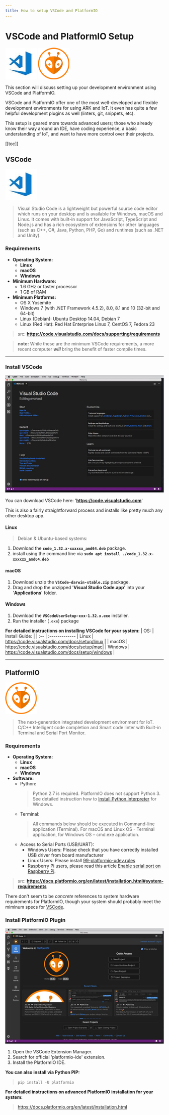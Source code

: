 ```yaml
---
title: How to setup VSCode and PlatformIO
---
```


# VSCode and PlatformIO Setup

![VSCode](.././assets/os/vscode.jpg)
![PlatformIO](.././assets/os/platformio.png)

This section will discuss setting up your development environment using VSCode and PlatformIO.

VSCode and PlatformIO offer one of the most well-developed and flexible development environments for using ARK and IoT.
It even has quite a few helpful development plugins as well (linters, git, snippets, etc).

This setup is geared more towards advanced users; those who already know their way around an IDE, have coding experience, a basic understanding of IoT, and want to have more control over their projects.

[[toc]]

## VSCode

![VSCode](.././assets/os/vscode.jpg)

> Visual Studio Code is a lightweight but powerful source code editor which runs on your desktop and is available for Windows, macOS and Linux. It comes with built-in support for JavaScript, TypeScript and Node.js and has a rich ecosystem of extensions for other languages (such as C++, C#, Java, Python, PHP, Go) and runtimes (such as .NET and Unity).

### Requirements

- **Operating System:**
  - **Linux**
  - **macOS**
  - **Windows**
- **Minimum Hardware:**
  - 1.6 GHz or faster processor
  - 1 GB of RAM
- **Minimum Platforms:**
  - OS X Yosemite
  - Windows 7 (with .NET Framework 4.5.2), 8.0, 8.1 and 10 (32-bit and 64-bit)
  - Linux (Debian): Ubuntu Desktop 14.04, Debian 7
  - Linux (Red Hat): Red Hat Enterprise Linux 7, CentOS 7, Fedora 23
> src: **https://code.visualstudio.com/docs/supporting/requirements**

> **note:** While these are the minimum VSCode requirements,
  a more recent computer _**will**_ bring the benefit of faster compile times.

---

### Install VSCode

![VSCode](.././assets/os/vscode-overview.jpeg)

You can download VSCode here: '**https://code.visualstudio.com**'

This is also a fairly straightforward process and installs like pretty much any other desktop app.

#### Linux

> Debian & Ubuntu-based systems:
1) Download the **`code_1.32.x-xxxxxx_amd64.deb`** package.
2) install using the command line via **`sudo apt install ./code_1.32.x-xxxxxx_amd64.deb`**

#### macOS

1) Download unzip the **`VSCode-darwin-stable.zip`** package.
2) Drag and drop the unzipped '**Visual Studio Code.app**' into your '**Applications**' folder.

#### Windows

1) Download the **`VSCodeUserSetup-xxx-1.32.x.exe`** installer.
2) Run the installer (`.exe`) package

**For detailed instructions on installing VSCode for your system:**
| OS: | Install Guide: |
| :-- | :-------------
| Linux | https://code.visualstudio.com/docs/setup/linux |
| macOS | https://code.visualstudio.com/docs/setup/mac|
| Windows | https://code.visualstudio.com/docs/setup/windows |

---

## PlatformIO

![PlatformIO](.././assets/os/platformio.png)

> The next-generation integrated development environment for IoT.
C/C++ Intelligent code completion and Smart code linter with Built-in Terminal and Serial Port Monitor.

### Requirements

- **Operating System:**
  - **Linux**
  - **macOS**
  - **Windows**
- **Software:**
  - Python:
    > Python 2.7 is required. PlatformIO does not support Python 3.
    > See detailed instruction how to [Install Python Interpreter](https://docs.platformio.org/en/latest/faq.html#faq-install-python) for Windows.
  - Terminal:
    > All commands below should be executed in Command-line application (Terminal).
     > For macOS and Linux OS - Terminal application, for Windows OS – cmd.exe application.
  - Access to Serial Ports (USB/UART):
    - Windows Users: Please check that you have correctly installed USB driver from board manufacturer
    - Linux Users: Please install [99-platformio-udev.rules](https://docs.platformio.org/en/latest/faq.html#faq-udev-rules)
    - Raspberry Pi users, please read this article [Enable serial port on Raspberry Pi](https://hallard.me/enable-serial-port-on-raspberry-pi/).
> src: **https://docs.platformio.org/en/latest/installation.html#system-requirements**

There don't seem to be _concrete_ references to system hardware requirements for PlatformIO,
though your system should probably meet the miminum specs for [VSCode](https://code.visualstudio.com/docs/supporting/requirements).

### Install PlatformIO Plugin

![PlatformIO](.././assets/os/platformio-overview.jpeg)

1) Open the VSCode Extension Manager.
2) Search for official 'platformio-ide' extension.
3) Install the PlatformIO IDE.

**You can also install via Python PIP:**
> `pip install -U platformio`

**For detailed instructions on advanced PlatformIO installation for your system:**
> https://docs.platformio.org/en/latest/installation.html
